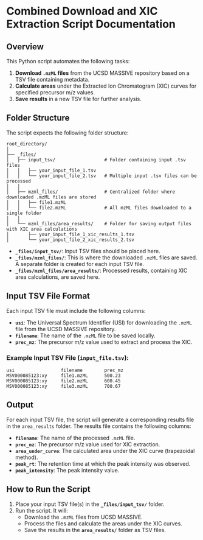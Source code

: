 
# **Combined Download and XIC Extraction Script Documentation**

## **Overview**

This Python script automates the following tasks:
1. **Download `.mzML` files** from the UCSD MASSIVE repository based on a TSV file containing metadata.
2. **Calculate areas** under the Extracted Ion Chromatogram (XIC) curves for specified precursor m/z values.
3. **Save results** in a new TSV file for further analysis.

## **Folder Structure**

The script expects the following folder structure:

```plaintext
root_directory/
│
├── _files/
│   ├── input_tsv/                  # Folder containing input .tsv files
│   │   ├── your_input_file_1.tsv
│   │   └── your_input_file_2.tsv   # Multiple input .tsv files can be processed
│   │
│   ├── mzml_files/                 # Centralized folder where downloaded .mzML files are stored
│   │   ├── file1.mzML
│   │   └── file2.mzML              # All mzML files downloaded to a single folder
│   │
│   └── mzml_files/area_results/    # Folder for saving output files with XIC area calculations
│       ├── your_input_file_1_xic_results_1.tsv
│       └── your_input_file_2_xic_results_2.tsv
```

- **`_files/input_tsv/`**: Input TSV files should be placed here.
- **`_files/mzml_files/`**: This is where the downloaded `.mzML` files are saved. A separate folder is created for each input TSV file.
- **`_files/mzml_files/area_results/`**: Processed results, containing XIC area calculations, are saved here.

## **Input TSV File Format**

Each input TSV file must include the following columns:

- **`usi`**: The Universal Spectrum Identifier (USI) for downloading the `.mzML` file from the UCSD MASSIVE repository.
- **`filename`**: The name of the `.mzML` file to be saved locally.
- **`prec_mz`**: The precursor m/z value used to extract and process the XIC.

### **Example Input TSV File** (`input_file.tsv`):

```plaintext
usi                 filename        prec_mz
MSV000085123:xy     file1.mzML      500.23
MSV000085123:xy     file2.mzML      600.45
MSV000085123:xy     file3.mzML      700.67
```

## **Output**

For each input TSV file, the script will generate a corresponding results file in the `area_results` folder. The results file contains the following columns:

- **`filename`**: The name of the processed `.mzML` file.
- **`prec_mz`**: The precursor m/z value used for XIC extraction.
- **`area_under_curve`**: The calculated area under the XIC curve (trapezoidal method).
- **`peak_rt`**: The retention time at which the peak intensity was observed.
- **`peak_intensity`**: The peak intensity value.

## **How to Run the Script**

1. Place your input TSV file(s) in the **`_files/input_tsv/`** folder.
2. Run the script. It will:
   - Download the `.mzML` files from UCSD MASSIVE.
   - Process the files and calculate the areas under the XIC curves.
   - Save the results in the **`area_results/`** folder as TSV files.

